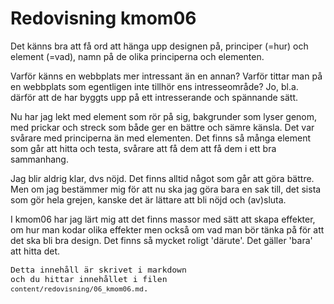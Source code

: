 ---
---
Redovisning kmom06
=========================

Det känns bra att få ord att hänga upp designen på, principer (=hur) och element (=vad), namn på de olika principerna och elementen.

Varför känns en webbplats mer intressant än en annan? Varför tittar man på en webbplats som egentligen inte tillhör ens intresseområde? Jo, bl.a. därför att de har byggts upp på ett intresserande och spännande sätt.

Nu har jag lekt med element som rör på sig, bakgrunder som lyser genom, med prickar och streck som både ger en bättre och sämre känsla. Det var svårare med principerna än med elementen. Det finns så många element som går att hitta och testa, svårare att få dem att få dem i ett bra sammanhang.

Jag blir aldrig klar, dvs nöjd. Det finns alltid något som går att göra bättre. Men om jag bestämmer mig för att nu ska jag göra bara en sak till, det sista som gör hela grejen, kanske det är lättare att bli nöjd och (av)sluta.

I kmom06 har jag lärt mig att det finns massor med sätt att skapa effekter, om hur man kodar olika effekter men också om vad man bör tänka på för att det ska bli bra design. Det finns så mycket roligt 'därute'. Det gäller 'bara' att hitta det.



<code style="font-size: small;">Detta innehåll är skrivet i markdown och du hittar innehållet i filen `content/redovisning/06_kmom06.md`.</code>
